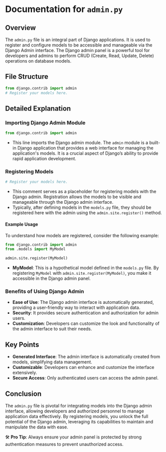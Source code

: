 # Documentation for `admin.py`

## Overview

The `admin.py` file is an integral part of Django applications. It is used to register and configure models to be accessible and manageable via the Django Admin interface. The Django admin panel is a powerful tool for developers and admins to perform CRUD (Create, Read, Update, Delete) operations on database models.

## File Structure

```python
from django.contrib import admin
# Register your models here.
```

## Detailed Explanation

### Importing Django Admin Module

```python
from django.contrib import admin
```

- This line imports the Django admin module. The `admin` module is a built-in Django application that provides a web interface for managing the application's models. It is a crucial aspect of Django’s ability to provide rapid application development.

### Registering Models

```python
# Register your models here.
```

- This comment serves as a placeholder for registering models with the Django admin. Registration allows the models to be visible and manageable through the Django admin interface.
- Typically, after defining models in the `models.py` file, they should be registered here with the admin using the `admin.site.register()` method.

#### Example Usage

To understand how models are registered, consider the following example:

```python
from django.contrib import admin
from .models import MyModel

admin.site.register(MyModel)
```

- **MyModel**: This is a hypothetical model defined in the `models.py` file. By registering `MyModel` with `admin.site.register(MyModel)`, you make it accessible in the Django admin panel.

### Benefits of Using Django Admin

- **Ease of Use**: The Django admin interface is automatically generated, providing a user-friendly way to interact with application data.
- **Security**: It provides secure authentication and authorization for admin users.
- **Customization**: Developers can customize the look and functionality of the admin interface to suit their needs.

## Key Points

- **Generated Interface**: The admin interface is automatically created from models, simplifying data management.
- **Customizable**: Developers can enhance and customize the interface extensively.
- **Secure Access**: Only authenticated users can access the admin panel.

## Conclusion

The `admin.py` file is pivotal for integrating models into the Django admin interface, allowing developers and authorized personnel to manage application data effectively. By registering models, you unlock the full potential of the Django admin, leveraging its capabilities to maintain and manipulate the data with ease. 

🛠️ **Pro Tip**: Always ensure your admin panel is protected by strong authentication measures to prevent unauthorized access.